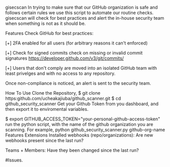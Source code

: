 gisecscan
In trying to make sure that our GitHub organization is safe and follows certain rules we use this script to automate our routine checks. gisecscan will check for best practices and alert the in-house security team when something is not as it should be.

Features
Check GitHub for best practices:

[+] 2FA enabled for all users (for arbitrary reasons it can't enforced)

[+] Check for signed commits check on missing or invalid commit signatures https://developer.github.com/v3/git/commits/

[+] Users that don't comply are moved into an isolated GitHub team with least privelges and with no access to any repository.

Once non-compliance is noticed, an alert is sent to the security team.

How To Use
Clone the Repository,
$ git clone https:github.com/ucheakajiuba/github_scanner.git
$ cd github_security_scanner
Get your Github Token from you dashboard, and then export it to enviromental variables.

$ export GITHUB_ACCESS_TOKEN="your-personal-github-access-token"
run the python script, with the name of the github organization you are scanning. For example,
python github_security_scanner.py github-org-name
Features Extensions
Installed webhooks (repo/organizations): Are new webhooks present since the last run?

Teams + Members: Have they been changed since the last run?

#Issues.
